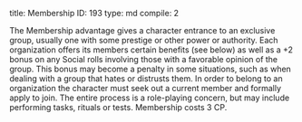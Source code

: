 title:          Membership
ID:             193
type:           md
compile:        2


The Membership advantage gives a character entrance to an exclusive group, usually one with some prestige or other power or authority. Each organization offers its members certain benefits (see below) as well as a +2 bonus on any Social rolls involving those with a favorable opinion of the group. This bonus may become a penalty in some situations, such as when dealing with a group that hates or distrusts them. In order to belong to an organization the character must seek out a current member and formally apply to join. The entire process is a role-playing concern, but may include performing tasks, rituals or tests. Membership costs 3 CP.
